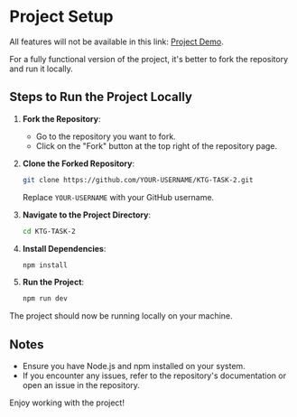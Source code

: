 # Project Setup

All features will not be available in this link: [Project Demo](https://mr12c.github.io/KTG-TASK-2/).

For a fully functional version of the project, it's better to fork the repository and run it locally.

## Steps to Run the Project Locally

1. **Fork the Repository**:
    - Go to the repository you want to fork.
    - Click on the "Fork" button at the top right of the repository page.

2. **Clone the Forked Repository**:
    ```sh
    git clone https://github.com/YOUR-USERNAME/KTG-TASK-2.git
    ```
    Replace `YOUR-USERNAME` with your GitHub username.

3. **Navigate to the Project Directory**:
    ```sh
    cd KTG-TASK-2
    ```

4. **Install Dependencies**:
    ```sh
    npm install
    ```

5. **Run the Project**:
    ```sh
    npm run dev
    ```

The project should now be running locally on your machine.

## Notes
- Ensure you have Node.js and npm installed on your system.
- If you encounter any issues, refer to the repository's documentation or open an issue in the repository.

Enjoy working with the project!
